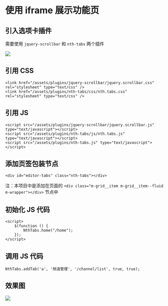 # 使用 iframe 展示功能页

## 引入选项卡插件

需要使用 `jquery-scrollbar` 和 `nth-tabs` 两个插件

![](/assets/Lusifer1519851345.png)

## 引用 CSS

```
<link href="/assets/plugins/jquery-scrollbar/jquery.scrollbar.css" rel="stylesheet" type="text/css" />
<link href="/assets/plugins/nth-tabs/css/nth.tabs.css" rel="stylesheet" type="text/css" />
```

## 引用 JS

```
<script src="/assets/plugins/jquery-scrollbar/jquery.scrollbar.js" type="text/javascript"></script>
<script src="/assets/plugins/nth-tabs/js/nth.tabs.js" type="text/javascript"></script>
<script src="/assets/plugins/nth-tabs.js" type="text/javascript"></script>
```

## 添加页签包装节点

```
<div id="editor-tabs" class="nth-tabs"></div>
```

注：本项目中是添加在页面的 `<div class="m-grid__item m-grid__item--fluid m-wrapper"></div>` 节点中

## 初始化 JS 代码

```
<script>
    $(function () {
        NthTabs.home("/home");
    });
</script>
```

## 调用 JS 代码

```
NthTabs.addTab('a', '频道管理', '/channel/list', true, true);
```

## 效果图

![](/assets/Lusifer1519851549.png)
